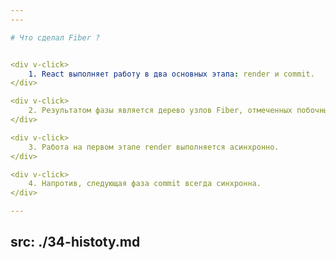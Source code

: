 ```yaml
---
---

# Что сделал Fiber ?


<div v-click>
    1. React выполняет работу в два основных этапа: render и commit.
</div>

<div v-click>
    2. Результатом фазы является дерево узлов Fiber, отмеченных побочными эффектами.
</div>

<div v-click>
    3. Работа на первом этапе render выполняется асинхронно.
</div>

<div v-click>
    4. Напротив, следующая фаза commit всегда синхронна.
</div>

---
```

src: ./34-histoty.md
---
